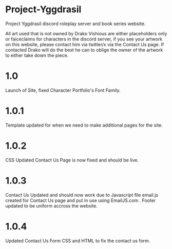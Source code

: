 # Project-Yggdrasil

Project Yggdrasil discord roleplay server and book series website.

All art used that is not owned by Drako Vishious are either placeholders only or faiceclaims for characters in the discord server, if you see your artwork on this website, please contact him via twitter/x via the Contact Us page. If contacted Drako will do the best he can to oblige the owner of the artwork to either take down the piece.

# 1.0

Launch of Site, fixed Character Portfolio's Font Family.

# 1.0.1

Template updated for when we need to make additional pages for the site.

# 1.0.2

CSS Updated
Contact Us Page is now fixed and should be live.

# 1.0.3

Contact Us Updated and should now work due to Javascript file email.js created for Contact Us page and put in use using EmailJS.com .
Footer updated to be uniform accross the website.

# 1.0.4

Updated Contact Us Form CSS and HTML to fix the contact us form.
